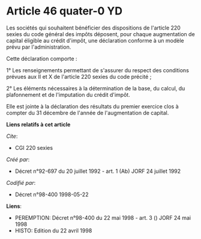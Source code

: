 # Article 46 quater-0 YD

Les sociétés qui souhaitent bénéficier des dispositions de l'article 220 sexies du code général des impôts déposent, pour
chaque augmentation de capital éligible au crédit d'impôt, une déclaration conforme à un modèle prévu par l'administration.

Cette déclaration comporte :

1° Les renseignements permettant de s'assurer du respect des conditions prévues aux II et X de l'article 220 sexies du code
précité ;

2° Les éléments nécessaires à la détermination de la base, du calcul, du plafonnement et de l'imputation du crédit d'impôt.

Elle est jointe à la déclaration des résultats du premier exercice clos à compter du 31 décembre de l'année de l'augmentation
de capital.

**Liens relatifs à cet article**

_Cite_:

  - CGI 220 sexies

_Créé par_:

  - Décret n°92-697 du 20 juillet 1992 - art. 1 (Ab) JORF 24 juillet 1992

_Codifié par_:

  - Décret n°98-400 1998-05-22

**Liens**:

  - PEREMPTION: Décret n°98-400 du 22 mai 1998 - art. 3 () JORF 24 mai 1998
  - HISTO: Edition du 22 avril 1998
